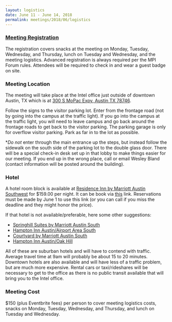 ```yaml
---
layout: logistics
date: June 11 - June 14, 2018
permalink: meetings/2018/06/logistics
---
```


### [Meeting Registration](https://www.eventbrite.com/e/mpi-forum-austin-tickets-45936583558)

The registration covers snacks at the meeting on Monday, Tuesday, Wednesday, and Thursday, lunch on
Tuesday and Wednesday, and the meeting logistics. Advanced registration is always required per the
MPI Forum rules. Attendees will be required to check in and wear a guest badge on site.

### Meeting Location

The meeting will take place at the Intel office just outside of downtown Austin, TX
which is at [300 S MoPac Expy, Austin TX 78746](https://goo.gl/maps/9qE85hgdgek).

Follow the signs to the visitor parking lot. Enter from the frontage road (not by going into the
campus at the traffic light). If you go into the campus at the traffic light, you will need to leave
campus and go back around the frontage roads to get back to the visitor parking. The parking garage
is only for overflow visitor parking. Park as far in to the lot as possible.

**Do not* enter through the main entrance up the steps, but instead follow the sidewalk on the south
side of the parking lot to the double glass door. There will be a special check-in desk set up in
that lobby to make things easier for our meeting. If you end up in the wrong place, call or email
Wesley Bland (contact information will be posted around the building).

### Hotel

A hotel room block is available at [Residence Inn by Marriott Austin
Southwest](https://goo.gl/maps/XWGQmqm5hxS2) for $159.00 per night. It can be book via
[this](http://www.marriott.com/meeting-event-hotels/group-corporate-travel/groupCorp.mi?resLinkData=Intel%20MPI%20Forum%5EAUSWE%60MPIMPIA%60159.00%60USD%60false%603%606/11/18%606/14/18%606/1/18&app=resvlink&stop_mobi=yes)
link. Reservations must be made by June 1 to use this link (or you can call if you miss the deadline
and they might honor the price).

If that hotel is not available/preferable, here some other suggestions:

* [Springhill Suites by Marriott Austin South](https://goo.gl/maps/YaxEGE7eL2y)
* [Hampton Inn Austin/Airport Area South](https://goo.gl/maps/qdA7Aqz43ZF2)
* [Courtyard by Marriott Austin South](https://goo.gl/maps/MngeXUudJjT2)
* [Hampton Inn Austin/Oak Hill](https://goo.gl/maps/VVkMMVThvTK2)

All of these are suburban hotels and will have to contend with traffic. Average travel time at 9am
will probably be about 15 to 20 minutes. Downtown hotels are also available and will have less of a
traffic problem, but are much more expensive. Rental cars or taxi/rideshares will be necessary to
get to the office as there is no public transit available that will bring you to the Intel office.

### Meeting Cost

$150 (plus Eventbrite fees) per person to cover meeting logistics costs, snacks on Monday, Tuesday,
Wednesday, and Thursday, and lunch on Tuesday and Wednesday.  

